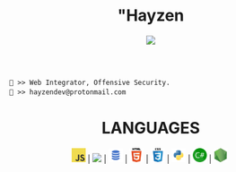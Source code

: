 <h1 align="center">"Hayzen</h1>

<p align="center">
  <img src="https://www.wago.com/medias/embedded-linux-2000x1125px.jpg?context=bWFzdGVyfGltYWdlc3wxNDkyOTB8aW1hZ2UvanBlZ3xpbWFnZXMvaDUyL2hhZC84ODQ4MDc1MzkxMDA2LmpwZ3w0MTJhYWQ0ZDU0YjBkNmZiYzU5MmVhOTMwN2Y1MDIyZjE3NTA3MWMyNzI5YThiOWQzYjUxMGQ0ZDFkMWRhNTFj">
  <br><br>
</p>

#
```diff
👤 >> Web Integrator, Offensive Security.
📧 >> hayzendev@protonmail.com
```
#
<h1 align="center">LANGUAGES</h1>

<p align="center"> 
  <code><img height="25" src="https://raw.githubusercontent.com/github/explore/80688e429a7d4ef2fca1e82350fe8e3517d3494d/topics/javascript/javascript.png"></code>&nbsp;|
	<code><img height="25" src="https://upload.wikimedia.org/wikipedia/commons/1/18/ISO_C%2B%2B_Logo.svg"></code>&nbsp;|
	<code><img height="25" src="https://raw.githubusercontent.com/github/explore/80688e429a7d4ef2fca1e82350fe8e3517d3494d/topics/sql/sql.png"></code>&nbsp;|
	<code><img height="25" src="https://raw.githubusercontent.com/github/explore/80688e429a7d4ef2fca1e82350fe8e3517d3494d/topics/html/html.png"></code>&nbsp;|
	<code><img height="25" src="https://raw.githubusercontent.com/github/explore/80688e429a7d4ef2fca1e82350fe8e3517d3494d/topics/css/css.png"></code>&nbsp;|
	<code><img height="25" src="https://raw.githubusercontent.com/github/explore/80688e429a7d4ef2fca1e82350fe8e3517d3494d/topics/python/python.png"></code>&nbsp;|
	<code><img height="25" src="https://raw.githubusercontent.com/github/explore/80688e429a7d4ef2fca1e82350fe8e3517d3494d/topics/csharp/csharp.png"></code>&nbsp;|
	<code><img height="25" src="https://raw.githubusercontent.com/github/explore/80688e429a7d4ef2fca1e82350fe8e3517d3494d/topics/nodejs/nodejs.png"></code>&nbsp;
</p>

